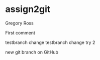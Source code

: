 # assign2git
Gregory Ross

First comment

testbranch change
testbranch change try 2

new git branch on GitHub
